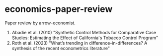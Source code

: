 # economics-paper-review
Paper review by arrow-economist.

1. Abadie et al. (2010) "Synthetic Control Methods for Comparative Case Studies: Estimating the Effect of California's Tobacco Control Program"
2. Roth et al. (2023) "What’s trending in difference-in-differences? A synthesis of the recent econometrics literature"
